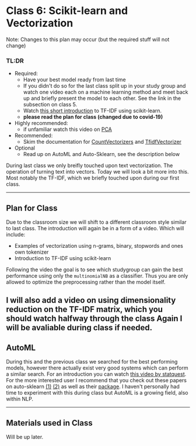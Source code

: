 # Class 6: Scikit-learn and Vectorization

Note: Changes to this plan may occur (but the required stuff will not change)


### TL:DR
 - Required:
   - Have your best model ready from last time
   - If you didn't do so for the last class split up in your study group and watch one video each on a machine learning method and meet back up and briefly present the model to each other. See the link in the subsection on class 5.
   - Watch [this short introduction](https://www.youtube.com/watch?v=WN18JksF9Cg) to TF-IDF using scikit-learn.
   - **please read the plan for class (changed due to covid-19)**
 - Highly recommended:
   - if unfamiliar watch this video on [PCA](https://www.youtube.com/watch?v=FgakZw6K1QQ)
 - Recommended:
   - Skim the documentation for [CountVectorizers](https://scikit-learn.org/stable/modules/generated/sklearn.feature_extraction.text.CountVectorizer.html) and [TfidfVectorizer](https://scikit-learn.org/stable/modules/generated/sklearn.feature_extraction.text.TfidfVectorizer.html#sklearn.feature_extraction.text.TfidfVectorizer)
- Optional
  - Read up on AutoML and Auto-Sklearn, see the description below

During last class we only breifly touched upon text vectorization. The operation of turning text into vectors. Today we will look a bit more into this. Most notably the TF-IDF, which we briefly touched upon during our first class.

---

## Plan for Class
Due to the classroom size we will shift to a different classroom style similar to last class. 
The introduction will again be in a form of a video. Which will include:
* Examples of vectorization using n-grams, binary, stopwords and ones own tokenizer
* Introduction to TF-IDF using scikit-learn

Following the video the goal is to see which studygroup can gain the best performance using only the `multinomialNB` as a classifier. Thus you are only allowed to optimize the preprocessing rather than the model itself.

I will also add a video on using dimensionality reduction on the TF-IDF matrix, which you should watch halfway through the class
Again I will be avaliable during class if needed.
---



## AutoML
During this and the previous class we searched for the best performing models, however there actually exist very good systems which can perform a similar search. For an introduction you can watch [this video by statquest](https://www.youtube.com/watch?v=SEwxvjfxxmE). For the more interested user I recommend that you check out these papers on auto-sklearn [(1)](http://papers.nips.cc/paper/5872-efficient-and-robust-automated-machine-learning.pdf) [(2)](https://library.oapen.org/bitstream/handle/20.500.12657/23012/1007149.pdf?sequence=1#page=119) as well as their [package](https://automl.github.io/auto-sklearn/master/). I haven't personally had time to experiment with this during class but AutoML is a growing field, also within NLP.

---

## Materials used in Class
Will be up later.


<!--
* one-hot
* tf-idf
-->
